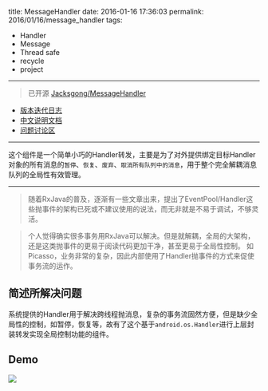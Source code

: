 title: MessageHandler
date: 2016-01-16 17:36:03
permalink: 2016/01/16/message_handler
tags:
- Handler
- Message
- Thread safe
- recycle
- project

---

> 已开源 [Jacksgong/MessageHandler](https://github.com/Jacksgong/MessageHandler)

- [版本迭代日志](https://github.com/Jacksgong/MessageHandler/blob/master/CHANGELOG.md)
- [中文说明文档](https://github.com/Jacksgong/MessageHandler/blob/master/README-zh.md)
- [问题讨论区](https://github.com/Jacksgong/MessageHandler/issues)

<!-- more -->

---

这个组件是一个简单小巧的Handler转发，主要是为了对外提供绑定目标Handler对象的所有消息的`暂停`、`恢复`、`废弃`、`取消所有队列中的消息`，用于整个完全解耦消息队列的全局性有效管理。

---

> 随着RxJava的普及，逐渐有一些文章出来，提出了EventPool/Handler这些抛事件的架构已死或不建议使用的说法，而无非就是不易于调试，不够灵活。

> 个人觉得确实很多事务用RxJava可以解决。但是就解耦，全局的大架构，还是这类抛事件的更易于阅读代码更加干净，甚至更易于全局性控制。
如Picasso，业务非常的复杂，因此内部使用了Handler抛事件的方式来促使事务流的运作。


## 简述所解决问题

系统提供的Handler用于解决跨线程抛消息，复杂的事务流固然方便，但是缺少全局性的控制，如暂停，恢复等，故有了这个基于`android.os.Handler`进行上层封装转发实现全局控制功能的组件。

## Demo

![][demo_gif]

[license_2_svg]: https://img.shields.io/hexpm/l/plug.svg
[bintray_svg]: https://api.bintray.com/packages/jacksgong/maven/MessageHandler/images/download.svg
[bintray_url]: https://bintray.com/jacksgong/maven/MessageHandler/_latestVersion
[demo_gif]: https://github.com/Jacksgong/MessageHandler/raw/master/art/demo.gif
